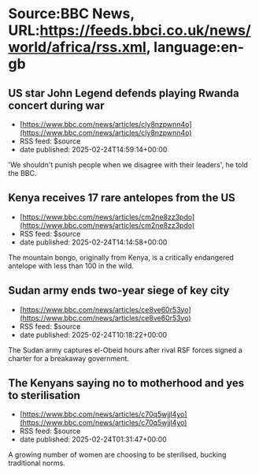 # Source:BBC News, URL:https://feeds.bbci.co.uk/news/world/africa/rss.xml, language:en-gb

## US star John Legend defends playing  Rwanda concert during war
 - [https://www.bbc.com/news/articles/cly8nzpwnn4o](https://www.bbc.com/news/articles/cly8nzpwnn4o)
 - RSS feed: $source
 - date published: 2025-02-24T14:59:14+00:00

'We shouldn't punish people when we disagree with their leaders', he told the BBC.

## Kenya receives 17 rare antelopes from the US
 - [https://www.bbc.com/news/articles/cm2ne8zz3pdo](https://www.bbc.com/news/articles/cm2ne8zz3pdo)
 - RSS feed: $source
 - date published: 2025-02-24T14:14:58+00:00

The mountain bongo, originally from Kenya, is a critically endangered antelope with less than 100 in the wild.

## Sudan army ends two-year siege of key city
 - [https://www.bbc.com/news/articles/ce8ve60r53yo](https://www.bbc.com/news/articles/ce8ve60r53yo)
 - RSS feed: $source
 - date published: 2025-02-24T10:18:22+00:00

The Sudan army captures el-Obeid hours after rival RSF forces signed a charter for a breakaway government.

## The Kenyans saying no to motherhood and yes to sterilisation
 - [https://www.bbc.com/news/articles/c70q5wjjl4yo](https://www.bbc.com/news/articles/c70q5wjjl4yo)
 - RSS feed: $source
 - date published: 2025-02-24T01:31:47+00:00

A growing number of women are choosing to be sterilised, bucking traditional norms.

